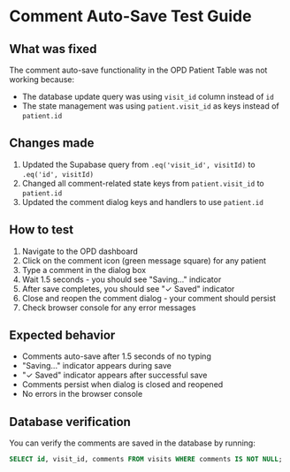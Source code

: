 # Comment Auto-Save Test Guide

## What was fixed
The comment auto-save functionality in the OPD Patient Table was not working because:
- The database update query was using `visit_id` column instead of `id`
- The state management was using `patient.visit_id` as keys instead of `patient.id`

## Changes made
1. Updated the Supabase query from `.eq('visit_id', visitId)` to `.eq('id', visitId)`
2. Changed all comment-related state keys from `patient.visit_id` to `patient.id`
3. Updated the comment dialog keys and handlers to use `patient.id`

## How to test
1. Navigate to the OPD dashboard
2. Click on the comment icon (green message square) for any patient
3. Type a comment in the dialog box
4. Wait 1.5 seconds - you should see "Saving..." indicator
5. After save completes, you should see "✓ Saved" indicator
6. Close and reopen the comment dialog - your comment should persist
7. Check browser console for any error messages

## Expected behavior
- Comments auto-save after 1.5 seconds of no typing
- "Saving..." indicator appears during save
- "✓ Saved" indicator appears after successful save
- Comments persist when dialog is closed and reopened
- No errors in the browser console

## Database verification
You can verify the comments are saved in the database by running:
```sql
SELECT id, visit_id, comments FROM visits WHERE comments IS NOT NULL;
```